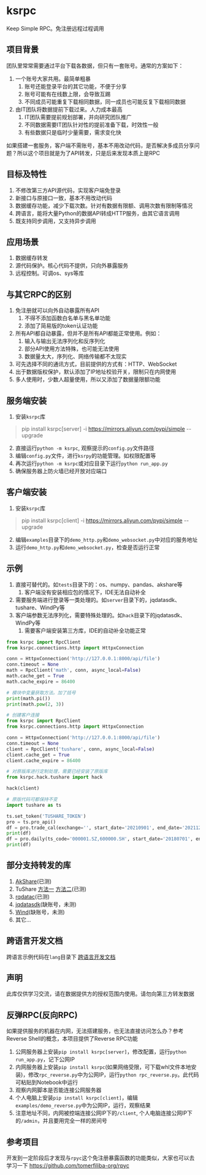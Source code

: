 # ksrpc
Keep Simple RPC。免注册远程过程调用

## 项目背景
团队里常常需要通过平台下载各数据，但只有一套账号。通常的方案如下：
1. 一个账号大家共用。最简单粗暴
    1. 账号还能登录平台的其它功能，不便于分享
    2. 账号可能有在线数上限，会导致互踢
    3. 不同成员可能重复下载相同数据，同一成员也可能反复下载相同数据
2. 由IT团队将数据提前下载过来。人力成本最高
    1. IT团队需要提前规划部署，并向研究团队推广
    2. 不同数据需要IT团队针对性的提前准备下载，时效性一般
    3. 有些数据只是临时少量需要，需求变化快

如果搭建一套服务，客户端不需账号，基本不用改动代码，是否解决多成员分享问题？所以这个项目就是为了API转发，只是后来发现本质上是RPC

## 目标及特性
1. 不修改第三方API源代码，实现客户端免登录
2. 新接口与原接口一致，基本不用改动代码
3. 数据缓存功能，减少下载次数。针对有数据有限额、调用次数有限制等情况
4. 跨语言，能将大量Python的数据API转成HTTP服务，由其它语言调用
5. 既支持同步调用，又支持异步调用

## 应用场景
1. 数据缓存转发
2. 源代码保护。核心代码不提供，只向外暴露服务
3. 远程控制。可调os、sys等库

## 与其它RPC的区别
1. 免注册就可以向外自动暴露所有API
    1. 不得不添加函数白名单与黑名单功能
    2. 添加了简易版的token认证功能
2. 所有API都自动暴露，但并不是所有API都能正常使用。例如：
    1. 输入与输出无法序列化和反序列化
    2. 部分API使用方法特殊，也可能无法使用
    3. 数据量太大，序列化、网络传输都不太现实
3. 可先选择不同的通讯方式，目前提供的方式有：HTTP、WebSocket
4. 出于数据版权保护，默认添加了IP地址校验开关，限制只在内网使用
5. 多人使用时，少数人超量使用，所以又添加了数据量限额功能

## 服务端安装
1. 安装`ksrpc`库
> pip install ksrpc[server] -i https://mirrors.aliyun.com/pypi/simple --upgrade
2. 直接运行`python -m ksrpc`, 观察提示的`config.py`文件路径
2. 编辑`config.py`文件，进行`ksrpy`的功能管理。如权限配置等
4. 再次运行`python -m ksrpc`或对应目录下运行`python run_app.py`
5. 确保服务器上防火墙已经开放对应端口

## 客户端安装
1. 安装`ksrpc`库
> pip install ksrpc[client] -i https://mirrors.aliyun.com/pypi/simple --upgrade
2. 编辑`examples`目录下的`demo_http.py`和`demo_websocket.py`中对应的服务地址
3. 运行`demo_http.py`和`demo_websocket.py`，检查是否运行正常

## 示例
1. 直接可替代的。如`tests`目录下的：os、numpy、pandas、akshare等
    1. 客户端没有安装相应包的情况下，IDE无法自动补全
2. 需要服务端进行登录等一类处理的。如`server`目录下的，jqdatasdk、tushare、WindPy等
3. 客户端参数无法序列化，需要特殊处理的。如`hack`目录下的jqdatasdk、WindPy等
    1. 需要客户端安装第三方库，IDE的自动补全功能正常

```python
from ksrpc import RpcClient
from ksrpc.connections.http import HttpxConnection

conn = HttpxConnection('http://127.0.0.1:8000/api/file')
conn.timeout = None
math = RpcClient('math', conn, async_local=False)
math.cache_get = True
math.cache_expire = 86400

# 模块中变量获取方法。加了括号
print(math.pi())
print(math.pow(2, 3))
```

```python
# 创建客户连接
from ksrpc import RpcClient
from ksrpc.connections.http import HttpxConnection

conn = HttpxConnection('http://127.0.0.1:8000/api/file')
conn.timeout = None
client = RpcClient('tushare', conn, async_local=False)
client.cache_get = True
client.cache_expire = 86400

# 对原版库进行定制处理，需要已经安装了原版库
from ksrpc.hack.tushare import hack

hack(client)

# 原版代码可都保持不变
import tushare as ts

ts.set_token('TUSHARE_TOKEN')
pro = ts.pro_api()
df = pro.trade_cal(exchange='', start_date='20210901', end_date='20211231')
print(df)
df = pro.daily(ts_code='000001.SZ,600000.SH', start_date='20180701', end_date='20180718')
print(df)
```

## 部分支持转发的库
1. [AkShare](tests/akshare_.py)(已测)
2. TuShare [方法一](examples/tushare_hack.py) [方法二](examples/tushare_client.py)(已测)
3. [rqdatac](examples/rqdatac_hack.py)(已测)
4. [jqdatasdk](examples/jqdatasdk_hack.py)(缺账号，未测)
5. [Wind](examples/wind_hack.py)(缺账号，未测)
6. 其它...

## 跨语言开发文档
跨语言示例代码在`lang`目录下
[跨语言开发文档](lang/)

## 声明
此库仅供学习交流，请在数据提供方的授权范围内使用。请勿向第三方转发数据

## 反弹RPC(反向RPC)
如果提供服务的机器在内网，无法搭建服务，也无法直接访问怎么办？参考Reverse Shell的概念，本项目提供了Reverse RPC功能
1. 公网服务器上安装`pip install ksrpc[server]`，修改配置，运行`python run_app.py`，记下公网IP
2. 内网服务器上安装`pip install ksrpc`(如果网络受限，可下载whl文件本地安装)，修改`rpc_reverse.py`中为公网IP，运行`python rpc_reverse.py`。此代码可粘贴到Notebook中运行
3. 观察内网脚本是否能连接公网服务器
4. 个人电脑上安装`pip install ksrpc[client]`，编辑`examples/demo_reverse.py`中为公网IP，运行，观察结果
5. 注意地址不同，内网被控端连接公网IP下的`/client`, 个人电脑连接公网IP下的`/admin`，并且要用完全一样的房间号

## 参考项目
开发到一定阶段后才发现与`rpyc`这个免注册暴露函数的功能类似，大家也可以去学习一下
https://github.com/tomerfiliba-org/rpyc

